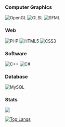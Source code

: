 ### Computer Graphics
![OpenGL](https://img.shields.io/badge/OpenGL-%23FFFFFF.svg?style=for-the-badge&logo=opengl)
![GLSL](https://img.shields.io/badge/-GLSL-blue?style=for-the-badge)
![SFML](https://img.shields.io/badge/-SFML-white?style=for-the-badge&logo=sfml)

### Web
![PHP](https://img.shields.io/badge/php-%23777BB4.svg?style=for-the-badge&logo=php&logoColor=white)
![HTML5](https://img.shields.io/badge/html5-%23E34F26.svg?style=for-the-badge&logo=html5&logoColor=white)
![CSS3](https://img.shields.io/badge/css3-%231572B6.svg?style=for-the-badge&logo=css3&logoColor=white)

### Software
![C++](https://img.shields.io/badge/c++-%2300599C.svg?style=for-the-badge&logo=c%2B%2B&logoColor=white)
![C#](https://img.shields.io/badge/c%23-%23239120.svg?style=for-the-badge&logo=c-sharp&logoColor=white)

### Database
![MySQL](https://img.shields.io/badge/MySQL-005C84?style=for-the-badge&logo=mysql&logoColor=white)

### Stats
![](https://komarev.com/ghpvc/?username=KendySong&label=Profile+Views&style=for-the-badge)

[![Top Langs](https://github-readme-stats.vercel.app/api/top-langs/?username=KendySong&theme=onedark&layout=compact)](https://github.com/anuraghazra/github-readme-stats)

